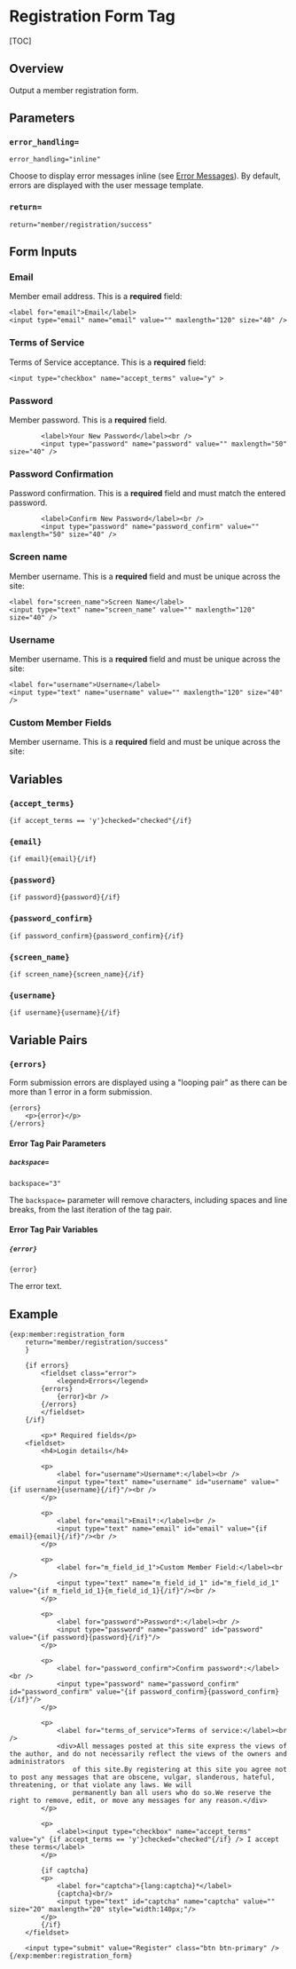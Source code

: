 <!--
    This source file is part of the open source project
    ExpressionEngine User Guide (https://github.com/ExpressionEngine/ExpressionEngine-User-Guide)

    @link      https://expressionengine.com/
    @copyright Copyright (c) 2003-2020, Packet Tide, LLC (https://packettide.com)
    @license   https://expressionengine.com/license Licensed under Apache License, Version 2.0
-->

# Registration Form Tag

[TOC]

## Overview

Output a member registration form.

## Parameters

### `error_handling=`

    error_handling="inline"

Choose to display error messages inline (see [Error Messages](#errormy_field_name)). By default, errors are displayed with the user message template.

### `return=`

    return="member/registration/success"


## Form Inputs

### Email

Member email address. This is a **required** field:

    <label for="email">Email</label>
    <input type="email" name="email" value="" maxlength="120" size="40" />


### Terms of Service

Terms of Service acceptance. This is a **required** field:

    <input type="checkbox" name="accept_terms" value="y" >

### Password

Member password. This is a **required** field.

            <label>Your New Password</label><br />
            <input type="password" name="password" value="" maxlength="50" size="40" />


### Password Confirmation

Password confirmation. This is a **required** field and must match the entered password.

            <label>Confirm New Password</label><br />
            <input type="password" name="password_confirm" value="" maxlength="50" size="40" />

### Screen name

Member username. This is a **required** field and must be unique across the site:

    <label for="screen_name">Screen Name</label>
    <input type="text" name="screen_name" value="" maxlength="120" size="40" />

### Username

Member username. This is a **required** field and must be unique across the site:

    <label for="username">Username</label>
    <input type="text" name="username" value="" maxlength="120" size="40" />


### Custom Member Fields

Member username. This is a **required** field and must be unique across the site:


## Variables

### `{accept_terms}`

    {if accept_terms == 'y'}checked="checked"{/if}

### `{email}`

    {if email}{email}{/if}

### `{password}`

    {if password}{password}{/if}

### `{password_confirm}`

    {if password_confirm}{password_confirm}{/if}

### `{screen_name}`

    {if screen_name}{screen_name}{/if}

### `{username}`

    {if username}{username}{/if}

## Variable Pairs

### `{errors}`

Form submission errors are displayed using a "looping pair" as there can be more than 1 error in a form submission.

    {errors}
        <p>{error}</p>
    {/errors}

#### Error Tag Pair Parameters

##### `backspace=`

    backspace="3"

The `backspace=` parameter will remove characters, including spaces and line breaks, from the last iteration of the tag pair.

#### Error Tag Pair Variables

##### `{error}`

    {error}

The error text.



## Example

    {exp:member:registration_form
        return="member/registration/success"
        }

        {if errors}
            <fieldset class="error">
                <legend>Errors</legend>
            {errors}
                {error}<br />
            {/errors}
            </fieldset>
        {/if}

            <p>* Required fields</p>
        <fieldset>
            <h4>Login details</h4>

            <p>
                <label for="username">Username*:</label><br />
                <input type="text" name="username" id="username" value="{if username}{username}{/if}"/><br />
            </p>

            <p>
                <label for="email">Email*:</label><br />
                <input type="text" name="email" id="email" value="{if email}{email}{/if}"/><br />
            </p>

            <p>
                <label for="m_field_id_1">Custom Member Field:</label><br />
                <input type="text" name="m_field_id_1" id="m_field_id_1" value="{if m_field_id_1}{m_field_id_1}{/if}"/><br />
            </p>

            <p>
                <label for="password">Password*:</label><br />
                <input type="password" name="password" id="password" value="{if password}{password}{/if}"/>
            </p>

            <p>
                <label for="password_confirm">Confirm password*:</label><br />
                <input type="password" name="password_confirm" id="password_confirm" value="{if password_confirm}{password_confirm}{/if}"/>
            </p>

            <p>
                <label for="terms_of_service">Terms of service:</label><br />
                <div>All messages posted at this site express the views of the author, and do not necessarily reflect the views of the owners and administrators
                    of this site.By registering at this site you agree not to post any messages that are obscene, vulgar, slanderous, hateful, threatening, or that violate any laws. We will
                    permanently ban all users who do so.We reserve the right to remove, edit, or move any messages for any reason.</div>
            </p>

            <p>
                <label><input type="checkbox" name="accept_terms" value="y" {if accept_terms == 'y'}checked="checked"{/if} /> I accept these terms</label>
            </p>

            {if captcha}
            <p>
                <label for="captcha">{lang:captcha}*</label>
                {captcha}<br/>
                <input type="text" id="captcha" name="captcha" value="" size="20" maxlength="20" style="width:140px;"/>
            </p>
            {/if}
        </fieldset>

        <input type="submit" value="Register" class="btn btn-primary" />
    {/exp:member:registration_form}


